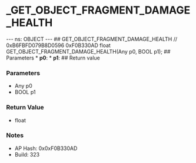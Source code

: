 # _GET_OBJECT_FRAGMENT_DAMAGE_HEALTH

--- ns: OBJECT --- ## GET_OBJECT_FRAGMENT_DAMAGE_HEALTH  // 0xB6FBFD079B8D0596 0xF0B330AD float GET_OBJECT_FRAGMENT_DAMAGE_HEALTH(Any p0, BOOL p1);   ## Parameters * **p0**: * **p1**:  ## Return value

### Parameters
* Any p0
* BOOL p1

### Return Value
* float

### Notes
* AP Hash: 0x0xF0B330AD
* Build: 323

